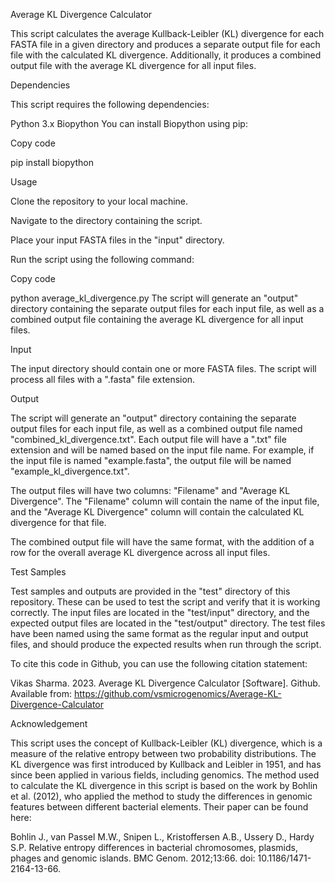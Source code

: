 Average KL Divergence Calculator

This script calculates the average Kullback-Leibler (KL) divergence for each FASTA file in a given directory and produces a separate output file for each file with the calculated KL divergence. Additionally, it produces a combined output file with the average KL divergence for all input files.

Dependencies

This script requires the following dependencies:

Python 3.x
Biopython
You can install Biopython using pip:

Copy code

pip install biopython

Usage

Clone the repository to your local machine.

Navigate to the directory containing the script.

Place your input FASTA files in the "input" directory.

Run the script using the following command:

Copy code

python average_kl_divergence.py
The script will generate an "output" directory containing the separate output files for each input file, as well as a combined output file containing the average KL divergence for all input files.

Input

The input directory should contain one or more FASTA files. The script will process all files with a ".fasta" file extension.

Output

The script will generate an "output" directory containing the separate output files for each input file, as well as a combined output file named "combined_kl_divergence.txt". Each output file will have a ".txt" file extension and will be named based on the input file name. For example, if the input file is named "example.fasta", the output file will be named "example_kl_divergence.txt".

The output files will have two columns: "Filename" and "Average KL Divergence". The "Filename" column will contain the name of the input file, and the "Average KL Divergence" column will contain the calculated KL divergence for that file.

The combined output file will have the same format, with the addition of a row for the overall average KL divergence across all input files.

Test Samples

Test samples and outputs are provided in the "test" directory of this repository. These can be used to test the script and verify that it is working correctly. The input files are located in the "test/input" directory, and the expected output files are located in the "test/output" directory. The test files have been named using the same format as the regular input and output files, and should produce the expected results when run through the script.

To cite this code in Github, you can use the following citation statement:

Vikas Sharma. 2023. Average KL Divergence Calculator [Software]. Github. Available from: https://github.com/vsmicrogenomics/Average-KL-Divergence-Calculator

Acknowledgement

This script uses the concept of Kullback-Leibler (KL) divergence, which is a measure of the relative entropy between two probability distributions. The KL divergence was first introduced by Kullback and Leibler in 1951, and has since been applied in various fields, including genomics. The method used to calculate the KL divergence in this script is based on the work by Bohlin et al. (2012), who applied the method to study the differences in genomic features between different bacterial elements. Their paper can be found here:

Bohlin J., van Passel M.W., Snipen L., Kristoffersen A.B., Ussery D., Hardy S.P. Relative entropy differences in bacterial chromosomes, plasmids, phages and genomic islands. BMC Genom. 2012;13:66. doi: 10.1186/1471-2164-13-66.
